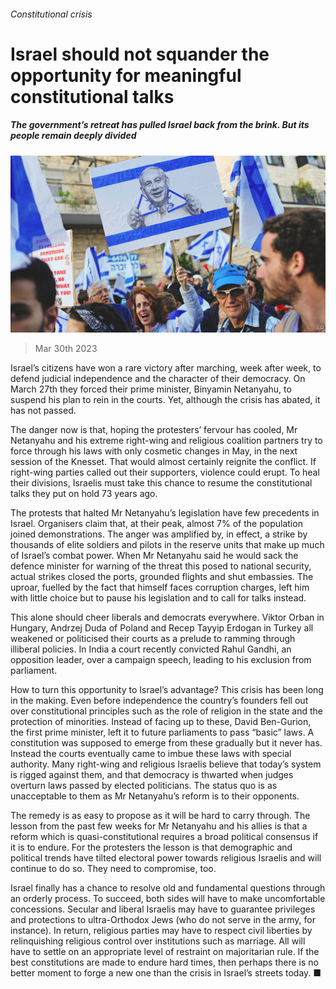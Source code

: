 ###### Constitutional crisis

# Israel should not squander the opportunity for meaningful constitutional talks 

##### The government’s retreat has pulled Israel back from the brink. But its people remain deeply divided 

![image](images/20230401_LDP001.jpg) 

> Mar 30th 2023 

Israel’s citizens have won a rare victory after marching, week after week, to defend judicial independence and the character of their democracy. On March 27th they forced their prime minister, Binyamin Netanyahu, to suspend his plan to rein in the courts. Yet, although the crisis has abated, it has not passed. 

The danger now is that, hoping the protesters’ fervour has cooled, Mr Netanyahu and his extreme right-wing and religious coalition partners try to force through his laws with only cosmetic changes in May, in the next session of the Knesset. That would almost certainly reignite the conflict. If right-wing parties called out their supporters, violence could erupt. To heal their divisions, Israelis must take this chance to resume the constitutional talks they put on hold 73 years ago.

The protests that halted Mr Netanyahu’s legislation have few precedents in Israel. Organisers claim that, at their peak, almost 7% of the population joined demonstrations. The anger was amplified by, in effect, a strike by thousands of elite soldiers and pilots in the reserve units that make up much of Israel’s combat power. When Mr Netanyahu said he would sack the defence minister for warning of the threat this posed to national security, actual strikes closed the ports, grounded flights and shut embassies. The uproar, fuelled by the fact that  himself faces corruption charges, left him with little choice but to pause his legislation and to call for talks instead.

This alone should cheer liberals and democrats everywhere. Viktor Orban in Hungary, Andrzej Duda of Poland and Recep Tayyip Erdogan in Turkey all weakened or politicised their courts as a prelude to ramming through illiberal policies. In India a court recently convicted Rahul Gandhi, an opposition leader, over a campaign speech, leading to his exclusion from parliament. 

How to turn this opportunity to Israel’s advantage? This crisis has been long in the making. Even before independence the country’s founders fell out over constitutional principles such as the role of religion in the state and the protection of minorities. Instead of facing up to these, David Ben-Gurion, the first prime minister, left it to future parliaments to pass “basic” laws. A constitution was supposed to emerge from these gradually but it never has. Instead the courts eventually came to imbue these laws with special authority. Many right-wing and religious Israelis believe that today’s system is rigged against them, and that democracy is thwarted when judges overturn laws passed by elected politicians. The status quo is as unacceptable to them as Mr Netanyahu’s reform is to their opponents.

The remedy is as easy to propose as it will be hard to carry through. The lesson from the past few weeks for Mr Netanyahu and his allies is that a reform which is quasi-constitutional requires a broad political consensus if it is to endure. For the protesters the lesson is that demographic and political trends have tilted electoral power towards religious Israelis and will continue to do so. They need to compromise, too. 

Israel finally has a chance to resolve old and fundamental questions through an orderly process. To succeed, both sides will have to make uncomfortable concessions. Secular and liberal Israelis may have to guarantee privileges and protections to ultra-Orthodox Jews (who do not serve in the army, for instance). In return, religious parties may have to respect civil liberties by relinquishing religious control over institutions such as marriage. All will have to settle on an appropriate level of restraint on majoritarian rule. If the best constitutions are made to endure hard times, then perhaps there is no better moment to forge a new one than the crisis in Israel’s streets today. ■


